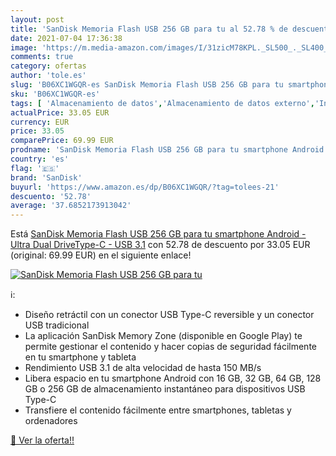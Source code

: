 ```yaml
---
layout: post
title: 'SanDisk Memoria Flash USB 256 GB para tu al 52.78 % de descuento'
date: 2021-07-04 17:36:38
image: 'https://m.media-amazon.com/images/I/31zicM78KPL._SL500_._SL400_.jpg'
comments: true
category: ofertas
author: 'tole.es'
slug: 'B06XC1WGQR-es SanDisk Memoria Flash USB 256 GB para tu smartphone...'
sku: 'B06XC1WGQR-es'
tags: [ 'Almacenamiento de datos','Almacenamiento de datos externo','Informática','Memorias USB','sandisk','smartphone', ]
actualPrice: 33.05 EUR
currency: EUR
price: 33.05
comparePrice: 69.99 EUR
prodname: 'SanDisk Memoria Flash USB 256 GB para tu smartphone Android - Ultra Dual DriveType-C - USB 3.1'
country: 'es'
flag: '🇪🇸'
brand: 'SanDisk'
buyurl: 'https://www.amazon.es/dp/B06XC1WGQR/?tag=tolees-21'
descuento: '52.78'
average: '37.6852173913042'
---
```


Está [SanDisk Memoria Flash USB 256 GB para tu smartphone Android - Ultra Dual DriveType-C - USB 3.1](https://www.amazon.es/dp/B06XC1WGQR/?tag=tolees-21) con 52.78 de descuento por 33.05 EUR (original: 69.99 EUR) en el siguiente enlace!

[![SanDisk Memoria Flash USB 256 GB para tu](https://m.media-amazon.com/images/I/31zicM78KPL._SL500_._SL400_.jpg)](https://www.amazon.es/dp/B06XC1WGQR/?tag=tolees-21)

ℹ️:

- Diseño retráctil con un conector USB Type-C reversible y un conector USB tradicional
- La aplicación SanDisk Memory Zone (disponible en Google Play) te permite gestionar el contenido y hacer copias de seguridad fácilmente en tu smartphone y tableta
- Rendimiento USB 3.1 de alta velocidad de hasta 150 MB/s
- Libera espacio en tu smartphone Android con 16 GB, 32 GB, 64 GB, 128 GB o 256 GB de almacenamiento instantáneo para dispositivos USB Type-C
- Transfiere el contenido fácilmente entre smartphones, tabletas y ordenadores

[🛒 Ver la oferta!!](https://www.amazon.es/dp/B06XC1WGQR/?tag=tolees-21)
